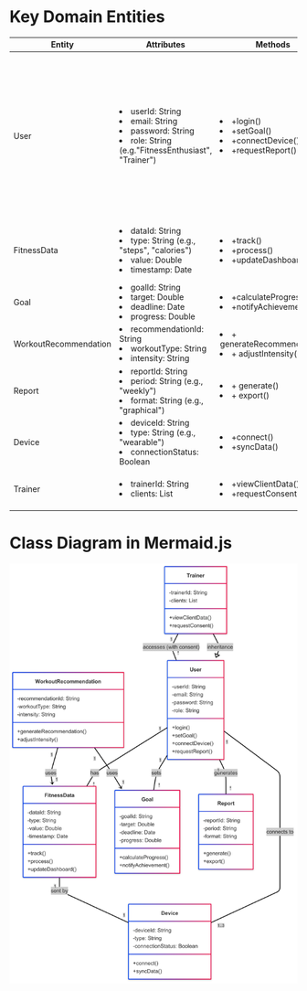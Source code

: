 # Key Domain Entities

|Entity|Attributes|Methods|Relationships| Business Rules                                                                                                                                                                             |
|---|----------|-------|-------------|--------------------------------------------------------------------------------------------------------------------------------------------------------------------------------------------|
|User| <li> userId: String </li> <li>email: String </li> <li> password: String </li> <li> role: String (e.g."FitnessEnthusiast", "Trainer") </li> | <li>+login()</li><li>+setGoal()</li><li>+connectDevice()</li><li>+requestReport()</li> | <li>Associated with Goal (1..)</li><li>Associated with FitnessData (1..)</li><li>Associated with Report (1..*)</li> | <li>A user can connect up to 3 devices</li> <li>Multi-factor authentication is enforced</li> <li>A user must authenticate via OAuth 2.0 before accessing dashboard features</li> <li>A user can only view fitness metrics if they have connected a wearable device</li> |
|FitnessData| <li>dataId: String</li> <li>type: String (e.g., "steps", "calories")</li> <li>value: Double</li> <li>timestamp: Date</li> | <li>+track()</li><li>+process()</li> <li>+updateDashboard()</li> | <li>Associated with Device (1)</li> <li>Used by WorkoutRecommendation (1)</li> | <li>Data updates on the dashboard within 5 seconds</li> <li>Historical data is stored for 2 years</li>                                                                                     |
|Goal| <li>goalId: String</li> <li>target: Double</li> <li>deadline: Date</li> <li>progress: Double</li> | <li>+calculateProgress()</li><li>+notifyAchievement()</li> |         <li>Owned by User (1)</li> | <li>A user can have up to 5 active goals.</li>                                                                                                                                             |
|WorkoutRecommendation| <li>recommendationId: String</li> <li>workoutType: String</li> <li>intensity: String</li> | <li>+ generateRecommendation()</li> <li>+ adjustIntensity()</li> |     <li>Depends on FitnessData (1)</li> <li>Depends on Goal (1)</li> | <li>Recommendations must refresh daily</li>                                                                                                                                                |
|Report| <li>reportId: String</li> <li>period: String (e.g., "weekly")</li> <li>format: String (e.g., "graphical")</li> | <li>+ generate()</li> <li>+ export()</li> |         <li>Generated by User (1)</li> | <li>Reports are auto-generated every Monday</li>                                                                                                                                           |
|Device| <li>deviceId: String</li> <li>type: String (e.g., "wearable")</li> <li>connectionStatus: Boolean</li> | <li>+connect()</li> <li>+syncData()</li> |        <li>Linked to User (1)</li> | <li>Only compatible devices can connect</li>                                                                                                                                               |
|Trainer| <li>trainerId: String</li> <li>clients: List<User></li> | <li>+viewClientData()</li> <li>+requestConsent()</li> |       <li>Inherits from User</li> <li>Accesses User (with consent)</li> | <li>Trainers can only view data with explicit client consent</li>                                                                                                                          |


# Class Diagram in Mermaid.js

![This is my class diagram](Assign_9_Class_Diag.png)

